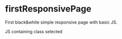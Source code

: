 # firstResponsivePage
First black&amp;white simple responsive page with basic JS.

JS containing class selected

